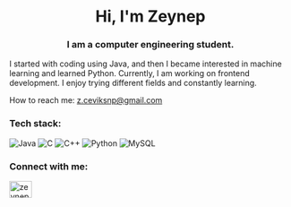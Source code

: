 <h1 align="center">Hi, I'm Zeynep </h1>
<h3 align="center">I am a computer engineering student.</h3>
I started with coding using Java, and then I became interested in machine learning and learned Python. Currently, I am working on frontend development. I enjoy trying different fields and constantly learning.

How to reach me: z.ceviksnp@gmail.com

<h3 align="left">Tech stack:</h3>
<p align="left">

![Java](https://img.shields.io/badge/java-%23ED8B00.svg?style=for-the-badge&logo=java&logoColor=white) ![C](https://img.shields.io/badge/c-%2300599C.svg?style=for-the-badge&logo=c&logoColor=white) ![C++](https://img.shields.io/badge/c++-%2300599C.svg?style=for-the-badge&logo=c%2B%2B&logoColor=white) ![Python](https://img.shields.io/badge/python-3670A0?style=for-the-badge&logo=python&logoColor=ffdd54) ![MySQL](https://img.shields.io/badge/mysql-%2300f.svg?style=for-the-badge&logo=mysql&logoColor=white)
<h3 align="left">Connect with me:</h3>
<p align="left">
  <a href="https://www.linkedin.com/in/zeynepcevik0/" target="blank"><img align="center" src="https://raw.githubusercontent.com/rahuldkjain/github-profile-readme-generator/master/src/images/icons/Social/linked-in-alt.svg" alt="zeynepcevik" height="30" width="40" /></a>
</p>
